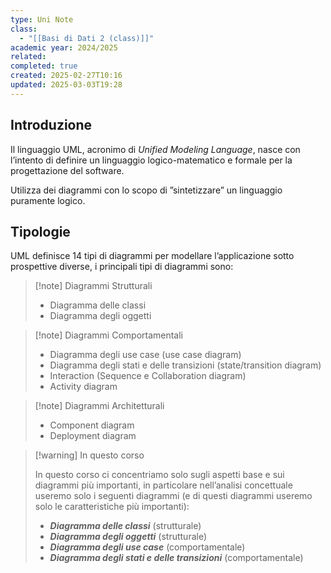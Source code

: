 ```yaml
---
type: Uni Note
class:
  - "[[Basi di Dati 2 (class)]]"
academic year: 2024/2025
related: 
completed: true
created: 2025-02-27T10:16
updated: 2025-03-03T19:28
---
```

## Introduzione

Il linguaggio UML, acronimo di *Unified Modeling Language*, nasce con l’intento di definire un linguaggio logico-matematico e formale per la progettazione del software. 

Utilizza dei diagrammi con lo scopo di ”sintetizzare” un linguaggio puramente logico.

## Tipologie

UML definisce 14 tipi di diagrammi per modellare l’applicazione sotto prospettive diverse, i principali tipi di diagrammi sono: 

>[!note] Diagrammi Strutturali
>- Diagramma delle classi 
>- Diagramma degli oggetti

 >[!note] Diagrammi Comportamentali
 >- Diagramma degli use case (use case diagram)
 >- Diagramma degli stati e delle transizioni (state/transition diagram)
 >- Interaction (Sequence e Collaboration diagram)
 >- Activity diagram

>[!note] Diagrammi Architetturali
>- Component diagram
>- Deployment diagram

>[!warning] In questo corso
>
>In questo corso ci concentriamo solo sugli aspetti base e sui diagrammi più importanti, in particolare nell’analisi concettuale useremo solo i seguenti diagrammi (e di questi diagrammi useremo solo le caratteristiche più importanti): 
>- ***Diagramma delle classi*** (strutturale)
>- ***Diagramma degli oggetti*** (strutturale)
>- ***Diagramma degli use case*** (comportamentale)
>- ***Diagramma degli stati e delle transizioni*** (comportamentale)

